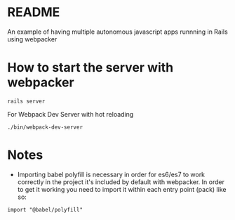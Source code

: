 # README

An example of having multiple autonomous javascript apps runnning in Rails using webpacker

# How to start the server with webpacker
```
rails server
```

For Webpack Dev Server with hot reloading
```
./bin/webpack-dev-server
```

# Notes

* Importing babel polyfill is necessary in order for es6/es7 to work correctly in the project it's included by default with webpacker. In order to get it working you need to import it within each entry point (pack) like so:
```
import "@babel/polyfill"
```
